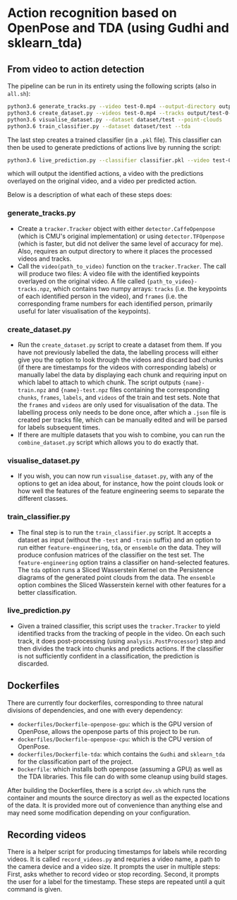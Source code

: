 # Action recognition based on OpenPose and TDA (using Gudhi and sklearn_tda)

## From video to action detection
The pipeline can be run in its entirety using the following scripts (also in `all.sh`):

```bash
python3.6 generate_tracks.py --video test-0.mp4 --output-directory output
python3.6 create_dataset.py --videos test-0.mp4 --tracks output/test-0-tracks.npz --out-file dataset/test
python3.6 visualise_dataset.py --dataset dataset/test --point-clouds
python3.6 train_classifier.py --dataset dataset/test --tda
```

The last step creates a trained classifier (in a `.pkl` file).  This classifier can then be used to generate predictions of actions live by running the script:

```bash
python3.6 live_prediction.py --classifier classifier.pkl --video test-0.mp4 --output-directory predictions
```

which will output the identified actions, a video with the predictions overlayed on the original video, and a video per predicted action.

Below is a description of what each of these steps does:

### generate_tracks.py
* Create a `tracker.Tracker` object with either `detector.CaffeOpenpose` (which is CMU's original implementation) or using `detector.TFOpenpose` (which is faster, but did not deliver the same level of accuracy for me). Also, requires an output directory to where it places the processed videos and tracks.
* Call the `video(path_to_video)` function on the `tracker.Tracker`.  The call will produce two files: A video file with the identified keypoints overlayed on the original video.  A file called `{path_to_video}-tracks.npz`, which contains two numpy arrays: `tracks` (i.e. the keypoints of each identified person in the video), and `frames` (i.e. the corresponding frame numbers for each identified person, primarily useful for later visualisation of the keypoints).

### create_dataset.py
* Run the `create_dataset.py` script to create a dataset from them.  If you have not previously labelled the data, the labelling process will either give you the option to look through the videos and discard bad chunks (if there are timestamps for the videos with corresponding labels) or manually label the data by displaying each chunk and requiring input on which label to attach to which chunk.  The script outputs `{name}-train.npz` and `{name}-test.npz` files containing the corresponding `chunks`, `frames`, `labels`, and `videos` of the train and test sets.  Note that the `frames` and `videos` are only used for visualisation of the data.  The labelling process only needs to be done once, after which a `.json` file is created per tracks file, which can be manually edited and will be parsed for labels subsequent times.
* If there are multiple datasets that you wish to combine, you can run the `combine_dataset.py` script which allows you to do exactly that.

### visualise_dataset.py
* If you wish, you can now run `visualise_dataset.py`, with any of the options to get an idea about, for instance, how the point clouds look or how well the features of the feature engineering seems to separate the different classes.

### train_classifier.py
* The final step is to run the `train_classifier.py` script.  It accepts a dataset as input (without the `-test` and `-train` suffix) and an option to run either `feature-engineering`, `tda`, or `ensemble` on the data.  They will produce confusion matrices of the classifier on the test set.  The `feature-engineering` option trains a classifier on hand-selected features.  The `tda` option runs a Sliced Wasserstein Kernel on the Persistence diagrams of the generated point clouds from the data.  The `ensemble` option combines the Sliced Wasserstein kernel with other features for a better classification.

### live_prediction.py
* Given a trained classifier, this script uses the `tracker.Tracker` to yield identified tracks from the tracking of people in the video.  On each such track, it does post-processing (using `analysis.PostProcessor`) step and then divides the track into chunks and predicts actions.  If the classifier is not sufficiently confident in a classification, the prediction is discarded.

## Dockerfiles
There are currently four dockerfiles, corresponding to three natural divisions of dependencies, and one with every dependency:

* `dockerfiles/Dockerfile-openpose-gpu`: which is the GPU version of OpenPose, allows the openpose parts of this project to be run.
* `dockerfiles/Dockerfile-openpose-cpu`: which is the CPU version of OpenPose.
* `dockerfiles/Dockerfile-tda`: which contains the `Gudhi` and `sklearn_tda` for the classification part of the project.
* `Dockerfile`: which installs both openpose (assuming a GPU) as well as the TDA libraries.  This file can do with some cleanup using build stages.

After building the Dockerfiles, there is a script `dev.sh` which runs the container and mounts the source directory as well as the expected locations of the data.  It is provided more out of convenience than anything else and may need some modification depending on your configuration.

## Recording videos
There is a helper script for producing timestamps for labels while recording videos.  It is called `record_videos.py` and requries a video name, a path to the camera device and a video size.  It prompts the user in multiple steps: First, asks whether to record video or stop recording.  Second, it prompts the user for a label for the timestamp.  These steps are repeated until a quit command is given.
